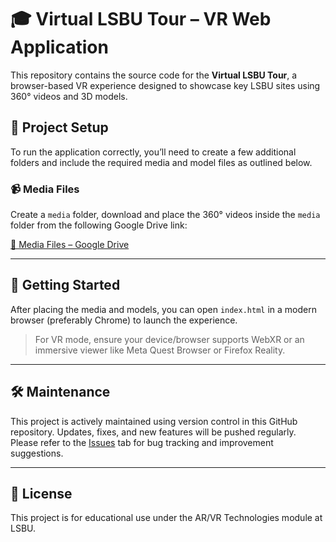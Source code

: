 # 🎓 Virtual LSBU Tour – VR Web Application

This repository contains the source code for the **Virtual LSBU Tour**, a browser-based VR experience designed to showcase key LSBU sites using 360° videos and 3D models.

## 📁 Project Setup

To run the application correctly, you’ll need to create a few additional folders and include the required media and model files as outlined below.


### 📹 Media Files

Create a `media` folder, download and place the 360° videos inside the `media` folder from the following Google Drive link:

[📁 Media Files – Google Drive](https://drive.google.com/drive/folders/1FtMZZwg9_PAlaCB2m5g3r9LPsfNT1C9k?usp=sharing)

---

## 🚀 Getting Started

After placing the media and models, you can open `index.html` in a modern browser (preferably Chrome) to launch the experience.

> For VR mode, ensure your device/browser supports WebXR or an immersive viewer like Meta Quest Browser or Firefox Reality.

---

## 🛠 Maintenance

This project is actively maintained using version control in this GitHub repository. Updates, fixes, and new features will be pushed regularly. Please refer to the [Issues](../../issues) tab for bug tracking and improvement suggestions.

---

## 📄 License

This project is for educational use under the AR/VR Technologies module at LSBU.
